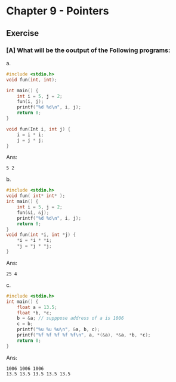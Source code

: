 # Chapter 9 - Pointers

## Exercise

### [A] What will be the ooutput of the Following programs:
a.
```c
#include <stdio.h>
void fun(int, int);

int main() {
    int i = 5, j = 2;
    fun(i, j);
    printf("%d %d\n", i, j);
    return 0;
}

void fun(Int i, int j) {
    i = i * i;
    j = j * j;
}
```
Ans: 
```
5 2
```

b.
```c
#include <stdio.h>
void fun( int* int* );
int main() {
    int i = 5, j = 2;
    fun(&i, &j);
    printf("%d %d\n", i, j);
    return 0;
}
void fun(int *i, int *j) {
    *i = *i * *i;
    *j = *j * *j;
}
```
Ans:
```
25 4
```

c.
```c
#include <stdio.h>
int main() {
    float a = 13.5;
    float *b, *c;
    b = &a; // supppose address of a is 1006
    c = b;
    printf("%u %u %u\n", &a, b, c);
    printf("%f %f %f %f %f\n", a, *(&a), *&a, *b, *c);
    return 0;
}
```
Ans:
```
1006 1006 1006 
13.5 13.5 13.5 13.5 13.5
```
